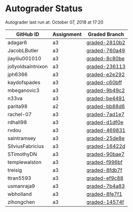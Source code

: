# Autograder Status
Autograder last run at: October 07, 2018 at 17:20

| GitHub ID | Assignment | Graded Branch |
|-----------|------------|---------------|
| adagar6 | a3 | [graded-2810b2](https://github.com/Fall2018COMP401-001/a3-adagar6/tree/graded-2810b2) | 
| JacobLButler | a3 | [graded-760a49](https://github.com/Fall2018COMP401-001/a3-JacobLButler/tree/graded-760a49) | 
| jiayiliu001010 | a3 | [graded-8c80be](https://github.com/Fall2018COMP401-001/a3-jiayiliu001010/tree/graded-8c80be) | 
| jollyoldsaintnixon | a3 | [graded-236113](https://github.com/Fall2018COMP401-001/a3-jollyoldsaintnixon/tree/graded-236113) | 
| jph6366 | a3 | [graded-e2e292](https://github.com/Fall2018COMP401-001/a3-jph6366/tree/graded-e2e292) | 
| kaydofspades | a3 | [graded-c60bff](https://github.com/Fall2018COMP401-001/a3-kaydofspades/tree/graded-c60bff) | 
| mbeganovic3 | a3 | [graded-9b49c2](https://github.com/Fall2018COMP401-001/a3-mbeganovic3/tree/graded-9b49c2) | 
| n33va | a3 | [graded-be4491](https://github.com/Fall2018COMP401-001/a3-n33va/tree/graded-be4491) | 
| parita98 | a2 | [graded-bb88d6](https://github.com/Fall2018COMP401-001/a2-parita98/tree/graded-bb88d6) | 
| rachel-07 | a3 | [graded-7ad1e7](https://github.com/Fall2018COMP401-001/a3-rachel-07/tree/graded-7ad1e7) | 
| rdhall98 | a3 | [graded-d1df0e](https://github.com/Fall2018COMP401-001/a3-rdhall98/tree/graded-d1df0e) | 
| rvdou | a3 | [graded-469831](https://github.com/Fall2018COMP401-001/a3-rvdou/tree/graded-469831) | 
| saintramsey | a3 | [graded-25de8e](https://github.com/Fall2018COMP401-001/a3-saintramsey/tree/graded-25de8e) | 
| SilviusFabricius | a3 | [graded-16422d](https://github.com/Fall2018COMP401-001/a3-SilviusFabricius/tree/graded-16422d) | 
| STimothyDN | a3 | [graded-90bae7](https://github.com/Fall2018COMP401-001/a3-STimothyDN/tree/graded-90bae7) | 
| templewalston | a3 | [graded-f996bf](https://github.com/Fall2018COMP401-001/a3-templewalston/tree/graded-f996bf) | 
| treisig | a3 | [graded-8fdb7f](https://github.com/Fall2018COMP401-001/a3-treisig/tree/graded-8fdb7f) | 
| ttran5593 | a3 | [graded-ef9c88](https://github.com/Fall2018COMP401-001/a3-ttran5593/tree/graded-ef9c88) | 
| usmanraja9 | a3 | [graded-7b4a83](https://github.com/Fall2018COMP401-001/a3-usmanraja9/tree/graded-7b4a83) | 
| wbholland | a3 | [graded-8fe7f1](https://github.com/Fall2018COMP401-001/a3-wbholland/tree/graded-8fe7f1) | 
| zihongchen | a3 | [graded-14574f](https://github.com/Fall2018COMP401-001/a3-zihongchen/tree/graded-14574f) | 
